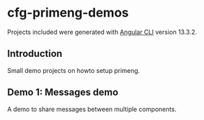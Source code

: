 # cfg-primeng-demos

Projects included were generated with [Angular CLI](https://github.com/angular/angular-cli) version 13.3.2.

## Introduction

Small demo projects on howto setup primeng.

## Demo 1: Messages demo
A demo to share messages between multiple components.